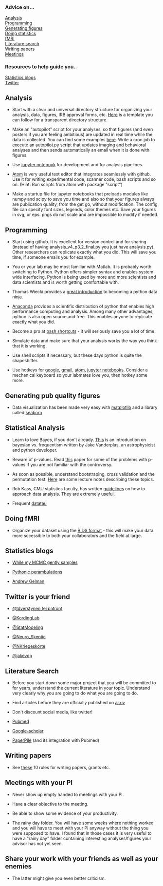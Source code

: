 ### Advice on...

[Analysis](#analysis)   
[Programming](#programming)   
[Generating figures](#generating-pub-quality-figures)    
[Doing statistics](#statistical-analysis)      
[fMRI](#doing-fmri)  
[Literature search](#literature-search)  
[Writing papers](#writing-papers)   
[Meetings](#meetings-with-your-PI)    

### Resources to help guide you..
[Statistics blogs](#generating-pub-quality-figures)   
[Twitter](#twitter-is-your-friend)   



## Analysis 
* Start with a clear and universal directory structure for organizing your analysis, data, figures, IRB approval forms, etc. [Here](http://nikola.me/folder_structure.html) is a template you can follow for a transparent directory structure.  

* Make an "autopilot" script for your analyses, so that figures (and even posters if you are feeling ambitious) are updated in real time while the data is collected. You can find some examples [here](https://github.com/pbeukema/rsaRemap/mm_autopilot.py). Write a cron job to execute an autopilot.py script that updates imaging and behavioral analyses and then sends automatically an email when it is done with figures. 

* Use [jupyter notebook](http://jupyter.readthedocs.io/en/latest/index.html) for development and for analysis pipelines.


* [Atom](https://atom.io/) is very useful text editor that integrates seamlessly with github. 
Use it for writing experimental code, scanner code, bash scripts and so on. 
(Hint: Run scripts from atom with package "script")

* Make a startup file for jupyter notebooks that preloads modules like numpy and scipy to save you time and also so that your figures always are publication quality, from the get go, without modification. The config file can specify font sizes, legends, color themes etc. Save your figures in svg, or eps. pngs do not scale and are impossible to modify if needed.

##  Programming 
* Start using github. It is excellent for version control and for sharing (instead of having analysis_v4_p3.2_final.py you just have analysis.py). Other researchers can replicate exactly what you did. This will save you time, if someone emails you for example. 

* You or your lab may be most familiar with Matlab. It is probably worth switching to Python. Python offers simpler syntax and enables system wide interfacing. Python is being used by more and more scientists and data scientists and is worth getting comfortable with. 

* Thomas Wiecki provides a [great introduction](http://nbviewer.jupyter.org/format/slides/github/twiecki/pydata_ninja/blob/master/PyData%20Ninja.ipynb#/) to becoming a python data ninja.

* [Anaconda](https://www.continuum.io/downloads) provides a scientific distribution of python that enables high performance computing and analysis. Among many other advantages, python is also open source and free. This enables anyone to replicate exactly what you did. 

* Become a pro at [bash shortcuts](https://ss64.com/bash/syntax-keyboard.html) - it will seriously save you a lot of time. 

* Simulate data and make sure that your analysis works the way you think that it is working. 

* Use shell scripts if necessary, but these days python is quite the shapeshifter. 

* Use hotkeys for [google](https://support.google.com/chrome/answer/157179?hl=en), [gmail](https://support.google.com/mail/answer/6594?co=GENIE.Platform%3DDesktop&hl=en), [atom](https://github.com/nwinkler/atom-keyboard-shortcuts), [jupyter notebooks](https://www.dataquest.io/blog/jupyter-notebook-tips-tricks-shortcuts/). Consider a mechanical keyboard so your labmates love you, then hotkey some more. 

##  Generating pub quality figures
* Data visualization has been made very easy with [matplotlib](https://matplotlib.org) and a library called [seaborn](http://seaborn.pydata.org/index.html)

##  Statistical Analysis
* Learn to love Bayes, if you don't already. 
[This](http://jakevdp.github.io/blog/2014/03/11/frequentism-and-bayesianism-a-practical-intro/) is an introduction on bayesian vs. frequentism written by Jake Vanderplas, an astrophysicist and python developer. 


* Beware of p-values. Read [this](http://ejwagenmakers.com/2007/pValueProblems.pdf) paper for some of the problems with p-values if you are not familiar with the controversy.


* As soon as possible, understand bootstraping, cross validation and the permutation test. [Here](https://docs.google.com/presentation/d/11TozBxAaON1eFXeL6aK1USLtJyAbUaHhskcPkI0FLbc/edit#slide=id.g138cbbed1a_0_0 ) are some lecture notes describing these topics. 

* Rob Kass, CMU statistics faculty, has written [guidelines](http://journals.plos.org/ploscompbiol/article?id=10.1371/journal.pcbi.1004961) on how to approach data analysis. They are extremely useful. 

* Frequent [datatau](http://www.datatau.com/) 

##  Doing fMRI
* Organize your dataset using the [BIDS format](http://bids.neuroimaging.io/) - this will make your data more sccessible to both your collaborators and the field at large. 

##  Statistics blogs
* [While my MCMC gently samples](http://twiecki.github.io/)

* [Pythonic perambulations](http://jakevdp.github.io/)

* [Andrew Gelman ](http://andrewgelman.com/) 

##  Twitter is your friend
* [@tdverstynen (el patron)](https://twitter.com/tdverstynen?lang=en)

* [@KordingLab](https://twitter.com/kordinglab?lang=en)

* [@StatModeling](https://twitter.com/StatModeling?lang=en)

* [@Neuro_Skeptic](https://twitter.com/Neuro_Skeptic?lang=en)

* [@NKriegeskorte](https://twitter.com/NKriegeskorte?lang=en)

* [@jakevdp](https://twitter.com/jakevdp?lang=en)


##  Literature Search
* Before you start down some major project that you will be committed to for years, understand the current literature in your topic. Understand very clearly why you are going to do what you are going to do. 

* Find articles before they are officially published on [arxiv](http://biorxiv.org/)

* Don't discount social media, like twitter!

* [Pubmed](https://www.ncbi.nlm.nih.gov/pubmed/)

* [Google-scholar](https://scholar.google.com)

* [PaperPile](https://paperpile.com) (and its integration with Pubmed)


##  Writing papers
* See [these](http://biorxiv.org/content/biorxiv/early/2016/11/28/088278.full.pdf
) 10 rules for writing papers, grants etc. 

##  Meetings with your PI
* Never show up empty handed to meetings with your PI.
* Have a clear objective to the meeting.
* Be able to show some evidence of your productivity. 

* The rainy day folder. You will have some weeks where nothing worked and you will have to meet with your PI anyway without the thing you were supposed to have. I found that in those cases it is very useful to have a "rainy day" folder containing interesting analyses/figures your advisor has not yet seen. 

##  Share your work with your friends as well as your enemies
* The latter might give you even better criticism.



